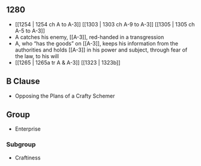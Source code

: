 ## 1280
- [[1254 | 1254 ch A to A-3]] [[1303 | 1303 ch A-9 to A-3]] [[1305 | 1305 ch A-5 to A-3]] 
- A catches his enemy, [[A-3]], red-handed in a transgression
- A, who “has the goods” on [[A-3]], keeps his information from the authorities and holds [[A-3]] in his power and subject, through fear of the law, to his will
- [[1265 | 1265a tr A &amp; A-3]] [[1323 | 1323b]] 

## B Clause
- Opposing the Plans of a Crafty Schemer

## Group
- Enterprise

### Subgroup
- Craftiness


